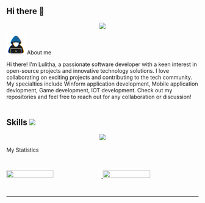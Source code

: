 ## Hi there 👋

<p align="center">
  <a href="https://github.com/DenverCoder1/readme-typing-svg"><img src="https://readme-typing-svg.herokuapp.com?font=Time+New+Roman&color=%23C8BE25&size=25&center=true&vCenter=true&width=600&height=100&lines=Senior+Software+Engineer;military+X+soldier;Research+and+Developer;Competitive+Programmer;Expert+on+Codeforces;Always+learning+new+things;Out+of+Box"></a>
</p>

 
<picture><img src = "https://github.com/0xAbdulKhalid/0xAbdulKhalid/raw/main/assets/mdImages/about_me.gif" width = 50px></picture> About me


  
  Hi there! I'm Lulitha, a passionate software developer with a keen interest in open-source projects and innovative technology solutions. I love collaborating on exciting projects and contributing to the tech community. My specialties include Winform application development, Mobile application devlopment, Game development, IOT development. Check out my repositories and feel free to reach out for any collaboration or discussion!  
  <br>
</p> 

 

<h2> Skills <img src = "https://media2.giphy.com/media/QssGEmpkyEOhBCb7e1/giphy.gif?cid=ecf05e47a0n3gi1bfqntqmob8g9aid1oyj2wr3ds3mg700bl&rid=giphy.gif" width = 32px> </h2>
 <p align="center">
  <a href="https://skillicons.dev">
    <img src="https://skillicons.dev/icons?i=cs,dotnet,unity,visualstudio,vscode,fwordpress,irebase,sqlite,mysql,github,lua,py,git,cpp,blender,ps,azure,arduino,c,androidstudio" />
  </a>
</p>

My Statistics

<br/>
<p align="left">
  <a href="https://abhigyantrips.dev/">
  <img width="49.5%"  height="49.5%" src="https://github-readme-stats.vercel.app/api?username=lulitha&show_icons=true&theme=gruvbox&hide_border=true" />
    <img width="49.5%" height="49.5%" src="https://github-readme-streak-stats.herokuapp.com/?user=lulitha&theme=gruvbox&hide_border=true" />
  </a>
</p>
<br>



------
 
<!--
**lulitha/lulitha** is a ✨ _special_ ✨ repository because its `README.md` (this file) appears on your GitHub profile.

Here are some ideas to get you started:

- 🔭 I’m currently working on ...
- 🌱 I’m currently learning ...
- 👯 I’m looking to collaborate on ...
- 🤔 I’m looking for help with ...
- 💬 Ask me about ...
- 📫 How to reach me: ...
- 😄 Pronouns: ...
- ⚡ Fun fact: ...
-->
